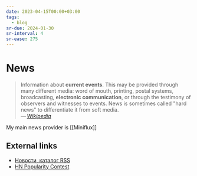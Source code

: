 ```yaml
---
date: 2023-04-15T00:00+03:00
tags:
  - blog
sr-due: 2024-01-30
sr-interval: 4
sr-ease: 275
---
```


# News

> Information about **current events**. This may be provided through many
> different media: word of mouth, printing, postal systems, broadcasting,
> **electronic communication**, or through the testimony of observers and
> witnesses to events. News is sometimes called "hard news" to differentiate it
> from soft media.\
> — <cite>[Wikipedia](https://en.wikipedia.org/wiki/News)</cite>

My main news provider is [[Miniflux]]

## External links

- [Новости, каталог RSS](https://www.michael-smirnov.ru/)
- [HN Popularity Contest](https://refactoringenglish.com/tools/hn-popularity/)
